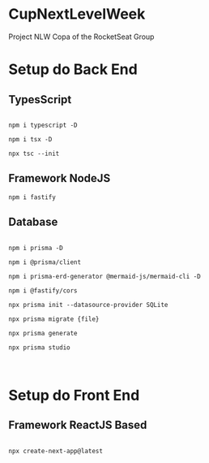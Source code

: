# CupNextLevelWeek
Project NLW Copa of the RocketSeat Group

# Setup do Back End

## TypesScript
<code>
npm i typescript -D <br>
npm i tsx -D <br>
npx tsc --init
</code>

## Framework NodeJS
<code>npm i fastify</code>

## Database
<code> 
npm i prisma -D <br>
npm i @prisma/client <br>
npm i prisma-erd-generator @mermaid-js/mermaid-cli -D <br>
npm i @fastify/cors <br>
npx prisma init --datasource-provider SQLite <br>
npx prisma migrate {file} <br>
npx prisma generate <br>
npx prisma studio <br>
</code>

<br>

# Setup do Front End
## Framework ReactJS Based
<code>
npx create-next-app@latest
</code>